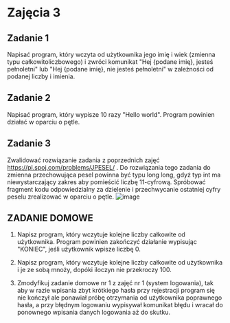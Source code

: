 # Zajęcia 3

## Zadanie 1
Napisać program, który wczyta od użytkownika jego imię i wiek (zmienna typu całkowitoliczbowego) i zwróci komunikat "Hej {podane imię}, jesteś pełnoletni" lub "Hej {podane imię}, nie jesteś pełnoletni" w zależności od podanej liczby i imienia.

## Zadanie 2
Napisać program, który wypisze 10 razy "Hello world". Program powinien działać w oparciu o pętle.

## Zadanie 3
Zwalidować rozwiązanie zadania z poprzednich zajęć https://pl.spoj.com/problems/JPESEL/ . Do rozwiązania tego zadania do zmienna przechowująca pesel powinna być typu long long, gdyż typ int ma niewystarczający zakres aby pomieścić liczbę 11-cyfrową. Spróbować fragment kodu odpowiedzialny za dzielenie i przechwycanie ostatniej cyfry peselu zrealizować w oparciu o pętle.
![image](https://user-images.githubusercontent.com/19939989/202818277-c6cc52a9-77e0-444e-b196-9aa798d8f8f8.png)

## ZADANIE DOMOWE
1. Napisz program, który wczytuje kolejne liczby całkowite od użytkownika. Program powinien zakończyć działanie wypisując "KONIEC", jeśli użytkownik wpisze liczbę 0.

2. Napisz program, który wczytuje kolejne liczby całkowite od użytkownika i je ze sobą mnoży, dopóki iloczyn nie przekroczy 100.

3. Zmodyfikuj zadanie domowe nr 1 z zajęć nr 1 (system logowania), tak aby w razie wpisania zbyt krótkiego hasła przy rejestracji program się nie kończył ale ponawiał próbę otrzymania od użytkownika poprawnego hasła, a przy błędnym logowaniu wypisywał komunikat błędu i wracał do ponownego wpisania danych logowania aż do skutku.


